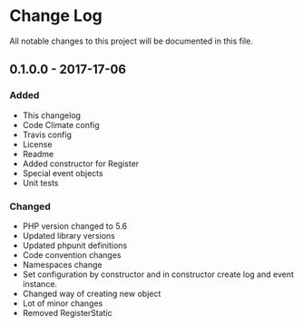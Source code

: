 # Change Log
All notable changes to this project will be documented in this file.

## 0.1.0.0 - 2017-17-06
### Added
* This changelog
* Code Climate config
* Travis config
* License
* Readme
* Added constructor for Register
* Special event objects
* Unit tests

### Changed
* PHP version changed to 5.6
* Updated library versions
* Updated phpunit definitions
* Code convention changes
* Namespaces change
* Set configuration by constructor and in constructor create log and event instance.
* Changed way of creating new object
* Lot of minor changes
* Removed RegisterStatic
